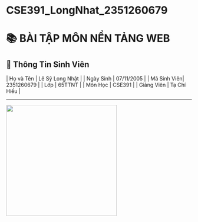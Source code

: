 # CSE391_LongNhat_2351260679
# 📚 BÀI TẬP MÔN NỀN TẢNG WEB

## 👤 Thông Tin Sinh Viên

| Họ và Tên   | Lê Sỹ Long Nhật |
| Ngày Sinh   | 07/11/2005          |
| Mã Sinh Viên| 2351260679         |
| Lớp         | 65TTNT    |
| Môn Học     | CSE391          |
| Giảng Viên  | Tạ Chí Hiếu |

---
<img src="https://media4.giphy.com/media/v1.Y2lkPTc5MGI3NjExbzZyNWo5MHF6ZTZnaTIzbml2Z2JoaW5naGZxMWRhMTAwMXo0dmU5MiZlcD12MV9pbnRlcm5hbF9naWZfYnlfaWQmY3Q9Zw/78XCFBGOlS6keY1Bil/giphy.gif" width="300"/>
